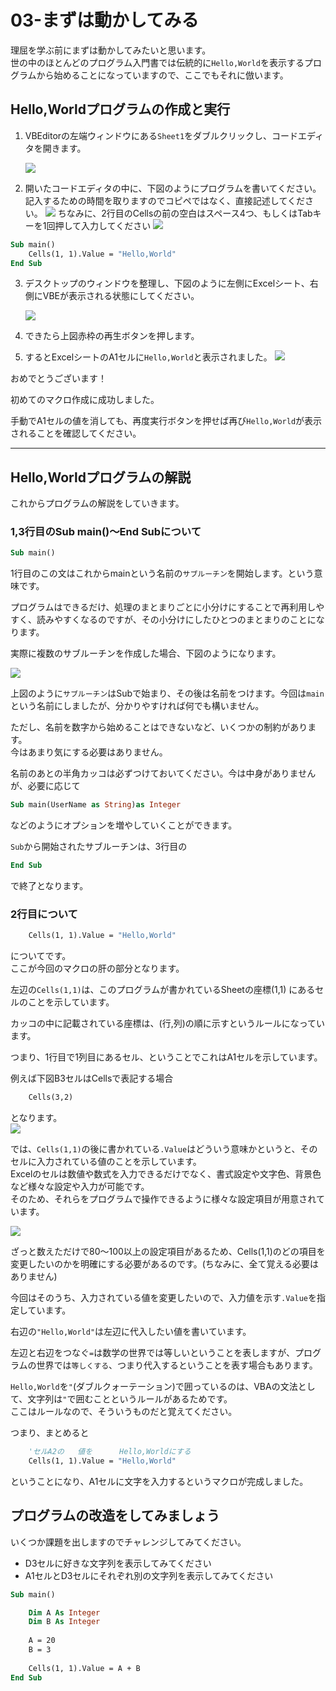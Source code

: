 # 03-まずは動かしてみる

理屈を学ぶ前にまずは動かしてみたいと思います。  
世の中のほとんどのプログラム入門書では伝統的に`Hello,World`を表示するプログラムから始めることになっていますので、ここでもそれに倣います。  

## Hello,Worldプログラムの作成と実行

1. VBEditorの左端ウィンドウにある`Sheet1`をダブルクリックし、コードエディタを開きます。  

    ![](images/02-HelloWorld/02-HelloWorld20211712-132550.png)

2. 開いたコードエディタの中に、下図のようにプログラムを書いてください。  
    記入するための時間を取りますのでコピペではなく、直接記述してください。
    ![](images/02-HelloWorld/02-HelloWorld20211712-133125.png)
    ちなみに、2行目のCellsの前の空白はスペース4つ、もしくはTabキーを1回押して入力してください
 ![](images/03-HelloWorld/03-HelloWorld20221603-095253.png)


```vb
Sub main()
    Cells(1, 1).Value = "Hello,World"
End Sub
```



3. デスクトップのウィンドウを整理し、下図のように左側にExcelシート、右側にVBEが表示される状態にしてください。  

    ![](images/02-HelloWorld/02-HelloWorld20211712-134336.png)

4. できたら上図赤枠の再生ボタンを押します。
5. するとExcelシートのA1セルに`Hello,World`と表示されました。
    ![](images/02-HelloWorld/02-HelloWorld20211712-134704.png)

おめでとうございます！  

初めてのマクロ作成に成功しました。  

手動でA1セルの値を消しても、再度実行ボタンを押せば再び`Hello,World`が表示されることを確認してください。  

<div style="page-break-before:always"></div>

---
## Hello,Worldプログラムの解説

これからプログラムの解説をしていきます。

### 1,3行目のSub main()～End Subについて

```vb
Sub main()
```
1行目のこの文はこれからmainという名前の`サブルーチン`を開始します。という意味です。

プログラムはできるだけ、処理のまとまりごとに小分けにすることで再利用しやすく、読みやすくなるのですが、その小分けにしたひとつのまとまりのことになります。  

実際に複数のサブルーチンを作成した場合、下図のようになります。  

![](images/02-HelloWorld/02-HelloWorld20211712-175513.png)

上図のように`サブルーチン`はSubで始まり、その後は名前をつけます。今回は`main`という名前にしましたが、分かりやすければ何でも構いません。  

ただし、名前を数字から始めることはできないなど、いくつかの制約があります。  
今はあまり気にする必要はありません。  

名前のあとの半角カッコは必ずつけておいてください。今は中身がありませんが、必要に応じて  
```vb
Sub main(UserName as String)as Integer
```
などのようにオプションを増やしていくことができます。  

```Sub```から開始されたサブルーチンは、3行目の

```vb
End Sub
```
で終了となります。  

### 2行目について

```vb
    Cells(1, 1).Value = "Hello,World"
```
についてです。  
ここが今回のマクロの肝の部分となります。

左辺の```Cells(1,1)```は、このプログラムが書かれているSheetの座標(1,1)
にあるセルのことを示しています。  

カッコの中に記載されている座標は、(行,列)の順に示すというルールになっています。  

つまり、1行目で1列目にあるセル、ということでこれはA1セルを示しています。  

例えば下図B3セルはCellsで表記する場合
```vb
    Cells(3,2)
```
となります。  
![](images/02-HelloWorld/02-HelloWorld20211712-174741.png)


では、`Cells(1,1)`の後に書かれている`.Value`はどういう意味かというと、そのセルに入力されている値のことを示しています。  
Excelのセルは数値や数式を入力できるだけでなく、書式設定や文字色、背景色など様々な設定や入力が可能です。  
そのため、それらをプログラムで操作できるように様々な設定項目が用意されています。  

![](images/02-HelloWorld/02-HelloWorld20211712-180430.png)

ざっと数えただけで80～100以上の設定項目があるため、Cells(1,1)のどの項目を変更したいのかを明確にする必要があるのです。(ちなみに、全て覚える必要はありません)  

今回はそのうち、入力されている値を変更したいので、入力値を示す`.Value`を指定しています。

右辺の`"Hello,World"`は左辺に代入したい値を書いています。  

左辺と右辺をつなぐ`=`は数学の世界では等しいということを表しますが、プログラムの世界では`等しくする`、つまり代入するということを表す場合もあります。

`Hello,World`を`"`(ダブルクォーテーション)で囲っているのは、VBAの文法として、文字列は`"`で囲むことというルールがあるためです。  
ここはルールなので、そういうものだと覚えてください。  

つまり、まとめると
```vb
    'セルA2の   値を      Hello,Worldにする
    Cells(1, 1).Value = "Hello,World"
```

ということになり、A1セルに文字を入力するというマクロが完成しました。

## プログラムの改造をしてみましょう

いくつか課題を出しますのでチャレンジしてみてください。

- D3セルに好きな文字列を表示してみてください
- A1セルとD3セルにそれぞれ別の文字列を表示してみてください

```vb
Sub main()

    Dim A As Integer
    Dim B As Integer
    
    A = 20
    B = 3
    
    Cells(1, 1).Value = A + B
End Sub
```